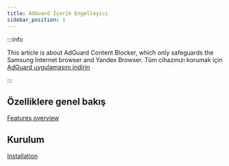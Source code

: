 ```yaml
---
title: AdGuard İçerik Engelleyici
sidebar_position: 1
---
```


:::info

This article is about AdGuard Content Blocker, which only safeguards the Samsung Internet browser and Yandex Browser. Tüm cihazınızı korumak için [AdGuard uygulamasını indirin](https://agrd.io/download-kb-adblock)

:::

## Özelliklere genel bakış

[Features overview](/adguard-content-blocker/overview.md)

## Kurulum

[Installation](/adguard-content-blocker/installation.md)

